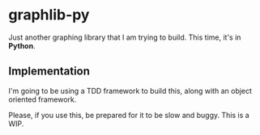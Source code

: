 # graphlib-py

Just another graphing library that I am trying to build. This time, it's in **Python**.

## Implementation

I'm going to be using a TDD framework to build this, along with an object oriented framework.

Please, if you use this, be prepared for it to be slow and buggy. This is a WIP.

